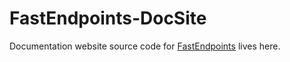 # FastEndpoints-DocSite
Documentation website source code for [FastEndpoints](https://fast-endpoints.com) lives here.
